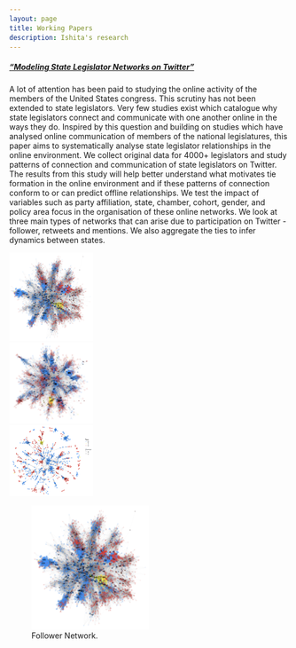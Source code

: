 ```yaml
---
layout: page
title: Working Papers 
description: Ishita's research
---
```



##### <u>“Modeling State Legislator Networks on Twitter”</u>
A lot of attention has been paid to studying the online activity of the members of the United States congress. This scrutiny has not been extended to state legislators. Very few studies exist which catalogue why state legislators connect and communicate with one another online in the ways they do. Inspired by this question and building on studies which have analysed online communication of members of the national legislatures, this paper aims to systematically analyse state legislator relationships in the online environment. We collect original data for 4000+ legislators and study patterns of connection and communication of state legislators on Twitter. The results from this study will help better understand what motivates tie formation in the online environment and if these patterns of connection conform to or can predict offline relationships. We test the impact of variables such as party affiliation, state, chamber, cohort, gender, and policy area focus in the organisation of these online networks. We look at three main types of networks that can arise due to participation on Twitter - follower, retweets and mentions. We also aggregate the ties to infer dynamics between states.


<div class="row">
  <div class="column">
    <img src="../pages/research_img/follower_net.png" alt="follower net" style="width:30%">
  </div>
  <div class="column">
    <img src="../pages/research_img/mentions_net.png" alt="follower net" style="width:30%">
  </div>
  <div class="column">
    <img src="../pages/research_img/rt_net.png" alt="follower net" style="width:30%">
  </div>
</div>

<figure>
  <img src="../pages/research_img/follower_net.png" alt="follower net" style="width:50%">
  <figcaption>Follower Network.</figcaption>
</figure>



<!-- [click here for the most recent version of the paper]({{ BASE_PATH}}/pages/working_papers/sample-working-paper.pdf) -->


<!-- Note: this is how to write a comment in HTML. Everything in here won't show up on your webpage.-->

<!--
To increase the size of the title, use fewer # in front of the paper title.
To decrease the size of the title, use more #. 
To remove the italics, remove the * before and after the description
To remove the underline from the title, remove the <u> tags (<u> and </u>)
-->